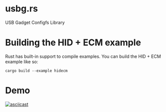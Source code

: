 # usbg.rs
USB Gadget Configfs Library

# Building the HID + ECM example
Rust has built-in support to compile examples. You can build the HID + ECM example like so:

```
cargo build --example hidecm
```

# Demo
[![asciicast](https://asciinema.org/a/4oc2n1za4o9nseny70ufjldo6.png)](https://asciinema.org/a/4oc2n1za4o9nseny70ufjldo6)
